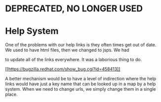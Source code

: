 
# **DEPRECATED, NO LONGER USED**

# Help System

One of the problems with our help links is they often times get out of date. We used to have html files, then we changed to jsps. We had

to update all of the links everywhere. It was a laborious thing to do.

[[https://bugzilla.redhat.com/show_bug.cgi?id=458413]]

A better mechanism would be to have a level of indirection where the help links would have just a key name that can be looked up in a map by a help system. When we need to change urls, we simply change them in a single place.
